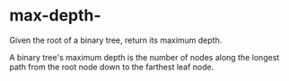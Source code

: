 # max-depth-
Given the root of a binary tree, return its maximum depth.

A binary tree's maximum depth is the number of nodes along the longest path from the root node down to the farthest leaf node.
